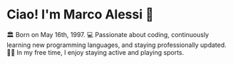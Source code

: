 <h1>Ciao! I'm Marco Alessi 👋</h1>
🏛️ Born on May 16th, 1997. 
💻 Passionate about coding, continuously learning new programming languages, and staying professionally updated.
🏃‍♂️ In my free time, I enjoy staying active and playing sports.
